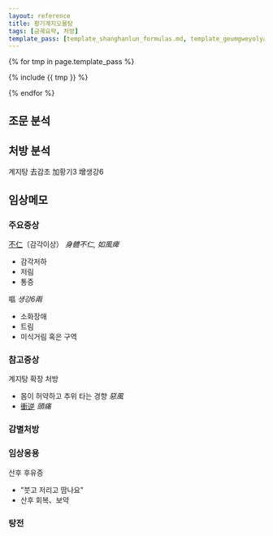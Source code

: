 ```yaml
---
layout: reference
title: 황기계지오물탕
tags: [금궤요략, 처방]
template_pass: [template_shanghanlun_formulas.md, template_geumgweyolyag_formulas.md, template_etc_formulas.md]
---
```


{% for tmp in page.template_pass %}

{% include {{ tmp }} %}

{% endfor %}


## 조문 분석


## 처방 분석

계지탕 去감초 加황기3 增생강6


## 임상메모

### 주요증상

[不仁]({{site.sympurl}}/불인)（감각이상） _身體不仁, 如風痺_
* 감각저하
* 저림
* 통증

嘔 _생강6兩_
* 소화장애
* 트림
* 미식거림 혹은 구역


### 참고증상

계지탕 확장 처방
* 몸이 허약하고 추위 타는 경향 _惡風_
* [衝逆]({{site.sympurl}}/충역) _頭痛_

### 감별처방


### 임상응용

산후 후유증
* "붓고 저리고 땀나요"
* 산후 회복、보약



### 탕전
